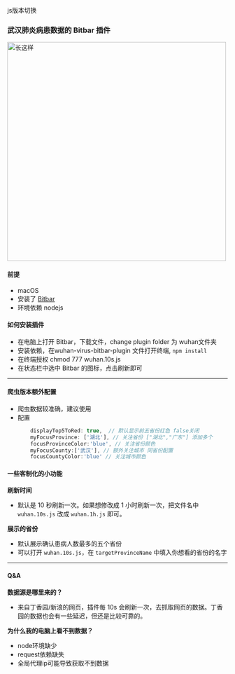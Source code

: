 js版本切换

### 武汉肺炎病患数据的 Bitbar 插件

<img src="https://i.loli.net/2020/02/04/fJZU5cGgnj84QBv.png" alt="长这样" width="500">

#### 前提
- macOS
- 安装了 [Bitbar](https://getbitbar.com)
- 环境依赖 nodejs

#### 如何安装插件
- 在电脑上打开 Bitbar，下载文件，change plugin folder 为 wuhan文件夹
- 安装依赖，在wuhan-virus-bitbar-plugin 文件打开终端,  ```npm install```
- 在终端授权 chmod 777 wuhan.10s.js
- 在状态栏中选中 Bitbar 的图标，点击刷新即可

---

#### 爬虫版本额外配置
- 爬虫数据较准确，建议使用
- 配置
    ```JavaScript
        displayTop5ToRed: true,  // 默认显示前五省份红色 false关闭
        myFocusProvince: ['湖北'], // 关注省份 ["湖北","广东"] 添加多个
        focusProvinceColor:'blue', // 关注省份颜色
        myFocusCounty:['武汉'], // 额外关注城市 同省份配置
        focusCountyColor:'blue' // 关注城市颜色

    ```

#### 一些客制化的小功能

**刷新时间**
- 默认是 10 秒刷新一次。如果想修改成 1 小时刷新一次，把文件名中 `wuhan.10s.js` 改成 `wuhan.1h.js` 即可。

**展示的省份**
- 默认展示确认患病人数最多的五个省份
- 可以打开 `wuhan.10s.js`，在 `targetProvinceName` 中填入你想看的省份的名字

---

#### Q&A

**数据源是哪里来的？**
- 来自丁香园/新浪的网页，插件每 10s 会刷新一次，去抓取网页的数据。丁香园的数据也会有一些延迟，但还是比较可靠的。

**为什么我的电脑上看不到数据？**
- node环境缺少
- request依赖缺失
- 全局代理ip可能导致获取不到数据
